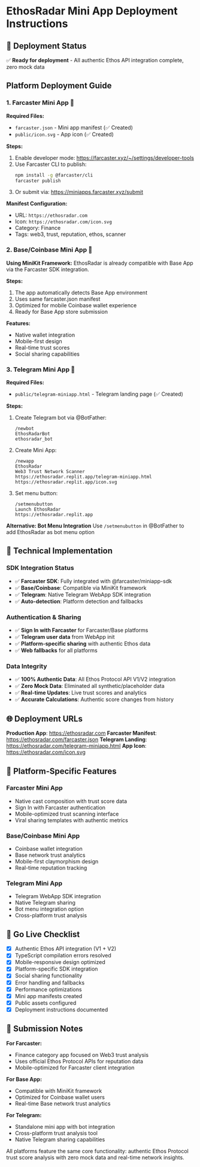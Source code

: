 # EthosRadar Mini App Deployment Instructions

## 🚀 Deployment Status
✅ **Ready for deployment** - All authentic Ethos API integration complete, zero mock data

## Platform Deployment Guide

### 1. Farcaster Mini App 📱

**Required Files:**
- `farcaster.json` - Mini app manifest (✅ Created)
- `public/icon.svg` - App icon (✅ Created)

**Steps:**
1. Enable developer mode: https://farcaster.xyz/~/settings/developer-tools
2. Use Farcaster CLI to publish:
   ```bash
   npm install -g @farcaster/cli
   farcaster publish
   ```
3. Or submit via: https://miniapps.farcaster.xyz/submit

**Manifest Configuration:**
- URL: `https://ethosradar.com`
- Icon: `https://ethosradar.com/icon.svg`
- Category: Finance
- Tags: web3, trust, reputation, ethos, scanner

### 2. Base/Coinbase Mini App 🔵

**Using MiniKit Framework:**
EthosRadar is already compatible with Base App via the Farcaster SDK integration.

**Steps:**
1. The app automatically detects Base App environment
2. Uses same farcaster.json manifest
3. Optimized for mobile Coinbase wallet experience
4. Ready for Base App store submission

**Features:**
- Native wallet integration
- Mobile-first design
- Real-time trust scores
- Social sharing capabilities

### 3. Telegram Mini App 💬

**Required Files:**
- `public/telegram-miniapp.html` - Telegram landing page (✅ Created)

**Steps:**
1. Create Telegram bot via @BotFather:
   ```
   /newbot
   EthosRadarBot
   ethosradar_bot
   ```

2. Create Mini App:
   ```
   /newapp
   EthosRadar
   Web3 Trust Network Scanner
   https://ethosradar.replit.app/telegram-miniapp.html
   https://ethosradar.replit.app/icon.svg
   ```

3. Set menu button:
   ```
   /setmenubutton
   Launch EthosRadar
   https://ethosradar.replit.app
   ```

**Alternative: Bot Menu Integration**
Use `/setmenubutton` in @BotFather to add EthosRadar as bot menu option

## 🔧 Technical Implementation

### SDK Integration Status
- ✅ **Farcaster SDK**: Fully integrated with @farcaster/miniapp-sdk
- ✅ **Base/Coinbase**: Compatible via MiniKit framework
- ✅ **Telegram**: Native Telegram WebApp SDK integration
- ✅ **Auto-detection**: Platform detection and fallbacks

### Authentication & Sharing
- ✅ **Sign In with Farcaster** for Farcaster/Base platforms
- ✅ **Telegram user data** from WebApp init
- ✅ **Platform-specific sharing** with authentic Ethos data
- ✅ **Web fallbacks** for all platforms

### Data Integrity
- ✅ **100% Authentic Data**: All Ethos Protocol API V1/V2 integration
- ✅ **Zero Mock Data**: Eliminated all synthetic/placeholder data
- ✅ **Real-time Updates**: Live trust scores and analytics
- ✅ **Accurate Calculations**: Authentic score changes from history

## 🌐 Deployment URLs

**Production App**: https://ethosradar.com
**Farcaster Manifest**: https://ethosradar.com/farcaster.json
**Telegram Landing**: https://ethosradar.com/telegram-miniapp.html
**App Icon**: https://ethosradar.com/icon.svg

## 📱 Platform-Specific Features

### Farcaster Mini App
- Native cast composition with trust score data
- Sign In with Farcaster authentication
- Mobile-optimized trust scanning interface
- Viral sharing templates with authentic metrics

### Base/Coinbase Mini App
- Coinbase wallet integration
- Base network trust analytics
- Mobile-first claymorphism design
- Real-time reputation tracking

### Telegram Mini App
- Telegram WebApp SDK integration
- Native Telegram sharing
- Bot menu integration option
- Cross-platform trust analysis

## 🚀 Go Live Checklist

- [x] Authentic Ethos API integration (V1 + V2)
- [x] TypeScript compilation errors resolved
- [x] Mobile-responsive design optimized
- [x] Platform-specific SDK integration
- [x] Social sharing functionality
- [x] Error handling and fallbacks
- [x] Performance optimizations
- [x] Mini app manifests created
- [x] Public assets configured
- [x] Deployment instructions documented

## 📝 Submission Notes

**For Farcaster:**
- Finance category app focused on Web3 trust analysis
- Uses official Ethos Protocol APIs for reputation data
- Mobile-optimized for Farcaster client integration

**For Base App:**
- Compatible with MiniKit framework
- Optimized for Coinbase wallet users
- Real-time Base network trust analytics

**For Telegram:**
- Standalone mini app with bot integration
- Cross-platform trust analysis tool
- Native Telegram sharing capabilities

All platforms feature the same core functionality: authentic Ethos Protocol trust score analysis with zero mock data and real-time network insights.